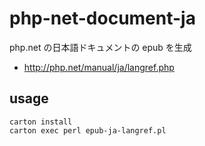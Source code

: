 # php-net-document-ja
php.net の日本語ドキュメントの epub を生成

* http://php.net/manual/ja/langref.php

## usage
```
carton install
carton exec perl epub-ja-langref.pl
```
